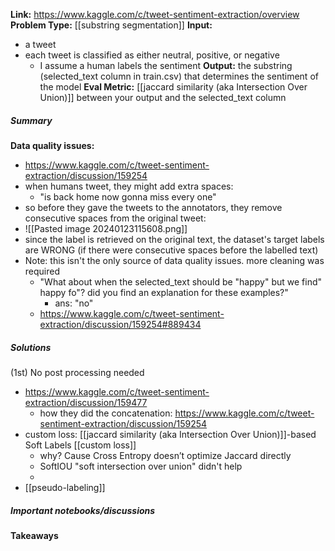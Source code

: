 **Link:** https://www.kaggle.com/c/tweet-sentiment-extraction/overview
**Problem Type:** [[substring segmentation]]
**Input:** 
- a tweet
- each tweet is classified as either neutral, positive, or negative
	- I assume a human labels the sentiment
**Output:** the substring (selected_text column in train.csv) that determines the sentiment of the model
**Eval Metric:** [[jaccard similarity (aka Intersection Over Union)]] between your output and the selected_text column
##### Summary

**Data quality issues:**
- https://www.kaggle.com/c/tweet-sentiment-extraction/discussion/159254
- when humans tweet, they might add extra spaces:
	- "is back home now      gonna miss every one"
- so before they gave the tweets to the annotators, they remove consecutive spaces from the original tweet:
- ![[Pasted image 20240123115608.png]]
- since the label is retrieved on the original text, the dataset's target labels are WRONG (if there were consecutive spaces before the labelled text)
- Note: this isn't the only source of data quality issues. more cleaning was required
	- "What about when the selected_text should be "happy" but we find" happy fo"? did you find an explanation for these examples?"
		- ans: "no"
	- https://www.kaggle.com/c/tweet-sentiment-extraction/discussion/159254#889434
##### Solutions
(1st) No post processing needed
- https://www.kaggle.com/c/tweet-sentiment-extraction/discussion/159477
	- how they did the concatenation: https://www.kaggle.com/c/tweet-sentiment-extraction/discussion/159254
- custom loss: [[jaccard similarity (aka Intersection Over Union)]]-based Soft Labels [[custom loss]]
	- why? Cause Cross Entropy doesn’t optimize Jaccard directly
	- SoftIOU "soft intersection over union" didn't help
	- 
- [[pseudo-labeling]]

##### Important notebooks/discussions

#### Takeaways